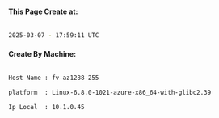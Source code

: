 
   
#### This Page Create at:

```bash

2025-03-07 - 17:59:11 UTC

```

#### Create By Machine:

```bash

Host Name : fv-az1288-255

platform  : Linux-6.8.0-1021-azure-x86_64-with-glibc2.39

Ip Local  : 10.1.0.45

```

